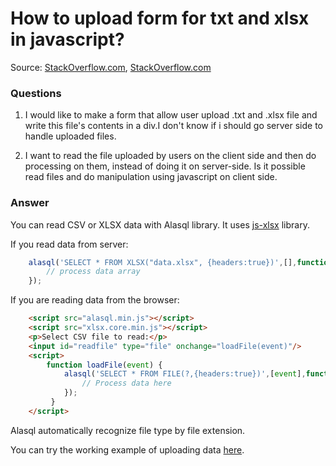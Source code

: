 # How to upload form for txt and xlsx in javascript?

Source: [StackOverflow.com](http://stackoverflow.com/questions/19211193/upload-form-for-txt-and-xlsx-in-javascript/27656225#27656225), [StackOverflow.com](http://stackoverflow.com/questions/5867675/how-can-you-read-excel-2007-file-xlsx-using-javascript-vbscript/27656359#27656359)

### Questions

1. I would like to make a form that allow user upload .txt and .xlsx file and write this file's contents in a div.I don't know if i should go server side to handle uploaded files.

2. I want to read the file uploaded by users on the client side and then do processing on them, instead of doing it on server-side. Is it possible read files and do manipulation using javascript on client side.

### Answer

You can read CSV or XLSX data with Alasql library. It uses [js-xlsx](js-xlsx) library.

If you read data from server:
```js
    alasql('SELECT * FROM XLSX("data.xlsx", {headers:true})',[],function(data){
        // process data array
    });
```
If you are reading data from the browser:
```html
    <script src="alasql.min.js"></script>
    <script src="xlsx.core.min.js"></script>
    <p>Select CSV file to read:</p>
    <input id="readfile" type="file" onchange="loadFile(event)"/>
    <script>
        function loadFile(event) {
	        alasql('SELECT * FROM FILE(?,{headers:true})',[event],function(data){
		        // Process data here
	        });
         }
    </script>
```

Alasql automatically recognize file type by file extension.

You can try the working example of uploading data [here](http://alasql.org/demo/008file/).
